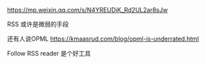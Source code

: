 https://mp.weixin.qq.com/s/N4YREUDiK_Rd2UL2ar8sJw

RSS 或许是微弱的手段

还有人说OPML https://kmaasrud.com/blog/opml-is-underrated.html

Follow RSS reader 是个好工具
